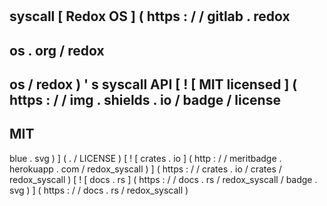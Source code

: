 #
syscall
[
Redox
OS
]
(
https
:
/
/
gitlab
.
redox
-
os
.
org
/
redox
-
os
/
redox
)
'
s
syscall
API
[
!
[
MIT
licensed
]
(
https
:
/
/
img
.
shields
.
io
/
badge
/
license
-
MIT
-
blue
.
svg
)
]
(
.
/
LICENSE
)
[
!
[
crates
.
io
]
(
http
:
/
/
meritbadge
.
herokuapp
.
com
/
redox_syscall
)
]
(
https
:
/
/
crates
.
io
/
crates
/
redox_syscall
)
[
!
[
docs
.
rs
]
(
https
:
/
/
docs
.
rs
/
redox_syscall
/
badge
.
svg
)
]
(
https
:
/
/
docs
.
rs
/
redox_syscall
)

